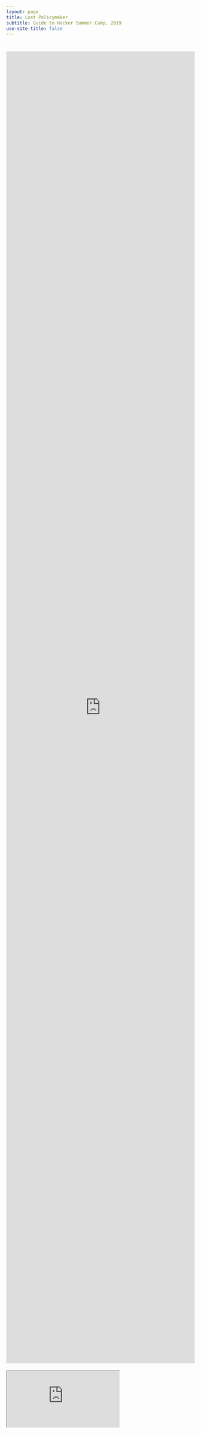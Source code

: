 ```yaml
---
layout: page
title: Lost Policymaker
subtitle: Guide to Hacker Summer Camp, 2019
use-site-title: false
---
```


# <iframe src="https://docs.google.com/viewerng/viewer?url=https://lostpolicymaker.org/LostPolicymaker_HackerSummerCamp_2019.pdf&embedded=true" style="width:100%; height:90%;" frameborder="0"></iframe>

<div class="embed-responsive embed-responsive-4by3">
  <iframe class="embed-responsive-item" src="https://lostpolicymaker.org/LostPolicymaker_HackerSummerCamp_2019.pdf" allowfullscreen></iframe>
</div>
